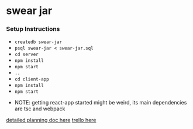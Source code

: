 # swear jar

### Setup Instructions

- `createdb swear-jar`
- `psql swear-jar < swear-jar.sql`
- `cd server`
- `npm install`
- `npm start`
- `..`
- `cd client-app`
- `npm install`
- `npm start`
* NOTE: getting react-app started might be weird, its main dependencies are tsc and webpack

[detailed planning doc here](https://docs.google.com/document/d/146n-g6z_OT0pFS0uHEFkSqujsksm9uoES8COhlVQ4wE/edit?usp=sharing)
[trello here](https://trello.com/b/HizQsYP8/swear-jar)